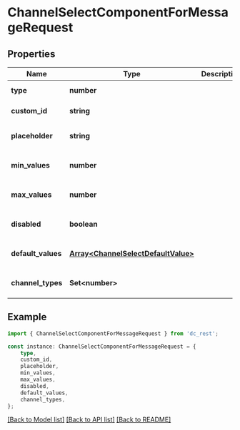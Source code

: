 # ChannelSelectComponentForMessageRequest


## Properties

Name | Type | Description | Notes
------------ | ------------- | ------------- | -------------
**type** | **number** |  | [default to undefined]
**custom_id** | **string** |  | [default to undefined]
**placeholder** | **string** |  | [optional] [default to undefined]
**min_values** | **number** |  | [optional] [default to undefined]
**max_values** | **number** |  | [optional] [default to undefined]
**disabled** | **boolean** |  | [optional] [default to undefined]
**default_values** | [**Array&lt;ChannelSelectDefaultValue&gt;**](ChannelSelectDefaultValue.md) |  | [optional] [default to undefined]
**channel_types** | **Set&lt;number&gt;** |  | [optional] [default to undefined]

## Example

```typescript
import { ChannelSelectComponentForMessageRequest } from 'dc_rest';

const instance: ChannelSelectComponentForMessageRequest = {
    type,
    custom_id,
    placeholder,
    min_values,
    max_values,
    disabled,
    default_values,
    channel_types,
};
```

[[Back to Model list]](../README.md#documentation-for-models) [[Back to API list]](../README.md#documentation-for-api-endpoints) [[Back to README]](../README.md)
